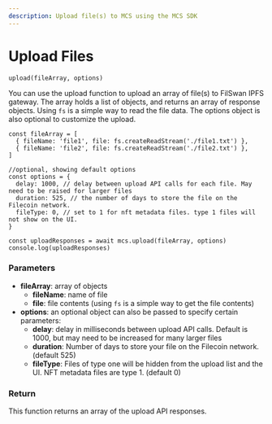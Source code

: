 ```yaml
---
description: Upload file(s) to MCS using the MCS SDK
---
```


# Upload Files

`upload(fileArray, options)`

You can use the upload function to upload an array of file(s) to FilSwan IPFS gateway. The array holds a list of objects, and returns an array of response objects. Using `fs` is a simple way to read the file data. The options object is also optional to customize the upload.

```
const fileArray = [
  { fileName: 'file1', file: fs.createReadStream('./file1.txt') },
  { fileName: 'file2', file: fs.createReadStream('./file2.txt') },
]

//optional, showing default options
const options = {
  delay: 1000, // delay between upload API calls for each file. May need to be raised for larger files
  duration: 525, // the number of days to store the file on the Filecoin network.
  fileType: 0, // set to 1 for nft metadata files. type 1 files will not show on the UI.
}

const uploadResponses = await mcs.upload(fileArray, options)
console.log(uploadResponses)
```

### Parameters

* **fileArray**: array of objects
  * **fileName**: name of file
  * **file**: file contents (using `fs` is a simple way to get the file contents)
* **options**: an optional object can also be passed to specify certain parameters:
  * **delay**: delay in milliseconds between upload API calls. Default is 1000, but may need to be increased for many larger files
  * **duration**: Number of days to store your file on the Filecoin network. (default 525)
  * **fileType**: Files of type one will be hidden from the upload list and the UI. NFT metadata files are type 1. (default 0)

### Return

This function returns an array of the upload API responses.
